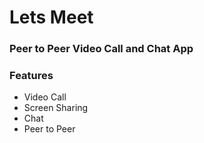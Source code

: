 # Lets Meet
### Peer to Peer Video Call and Chat App 
### Features
- Video Call
- Screen Sharing
- Chat
- Peer to Peer
